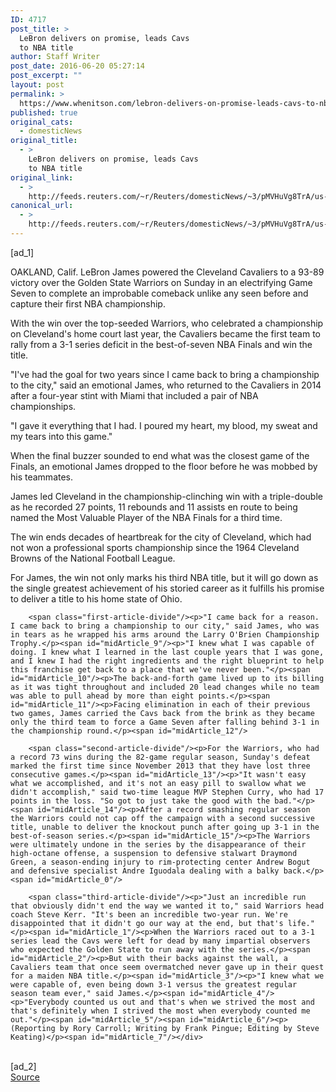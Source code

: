 ```yaml
---
ID: 4717
post_title: >
  LeBron delivers on promise, leads Cavs
  to NBA title
author: Staff Writer
post_date: 2016-06-20 05:27:14
post_excerpt: ""
layout: post
permalink: >
  https://www.whenitson.com/lebron-delivers-on-promise-leads-cavs-to-nba-title/
published: true
original_cats:
  - domesticNews
original_title:
  - >
    LeBron delivers on promise, leads Cavs
    to NBA title
original_link:
  - >
    http://feeds.reuters.com/~r/Reuters/domesticNews/~3/pMVHuVg8TrA/us-nba-finals-idUSKCN0Z605S
canonical_url:
  - >
    http://feeds.reuters.com/~r/Reuters/domesticNews/~3/pMVHuVg8TrA/us-nba-finals-idUSKCN0Z605S
---
```

 [ad_1]
<br><div id="articleText">
<span id="midArticle_start"/>

<span id="midArticle_0"/><span class="focusParagraph" readability="5"><p><span class="articleLocation">OAKLAND, Calif.</span> LeBron James powered the Cleveland Cavaliers to a 93-89 victory over the Golden State Warriors on Sunday in an electrifying Game Seven to complete an improbable comeback unlike any seen before and capture their first NBA championship.</p></span><span id="midArticle_1"/><p>With the win over the top-seeded Warriors, who celebrated a championship on Cleveland's home court last year, the Cavaliers became the first team to rally from a 3-1 series deficit in the best-of-seven NBA Finals and win the title.</p><span id="midArticle_2"/><p>"I've had the goal for two years since I came back to bring a championship to the city," said an emotional James, who returned to the Cavaliers in 2014 after a four-year stint with Miami that included a pair of NBA championships.</p><span id="midArticle_3"/><p>"I gave it everything that I had. I poured my heart, my blood, my sweat and my tears into this game."</p><span id="midArticle_4"/><p>When the final buzzer sounded to end what was the closest game of the Finals, an emotional James dropped to the floor before he was mobbed by his teammates.</p><span id="midArticle_5"/><p>James led Cleveland in the championship-clinching win with a triple-double as he recorded 27 points, 11 rebounds and 11 assists en route to being named the Most Valuable Player of the NBA Finals for a third time.</p><span id="midArticle_6"/><p>The win ends decades of heartbreak for the city of Cleveland, which had not won a professional sports championship since the 1964 Cleveland Browns of the National Football League.</p><span id="midArticle_7"/><p>For James, the win not only marks his third NBA title, but it will go down as the single greatest achievement of his storied career as it fulfills his promise to deliver a title to his home state of Ohio.</p><span id="midArticle_8"/>
        
        <span class="first-article-divide"/><p>"I came back for a reason. I came back to bring a championship to our city," said James, who was in tears as he wrapped his arms around the Larry O'Brien Championship Trophy.</p><span id="midArticle_9"/><p>"I knew what I was capable of doing. I knew what I learned in the last couple years that I was gone, and I knew I had the right ingredients and the right blueprint to help this franchise get back to a place that we've never been."</p><span id="midArticle_10"/><p>The back-and-forth game lived up to its billing as it was tight throughout and included 20 lead changes while no team was able to pull ahead by more than eight points.</p><span id="midArticle_11"/><p>Facing elimination in each of their previous two games, James carried the Cavs back from the brink as they became only the third team to force a Game Seven after falling behind 3-1 in the championship round.</p><span id="midArticle_12"/>
        
        <span class="second-article-divide"/><p>For the Warriors, who had a record 73 wins during the 82-game regular season, Sunday's defeat marked the first time since November 2013 that they have lost three consecutive games.</p><span id="midArticle_13"/><p>"It wasn't easy what we accomplished, and it's not an easy pill to swallow what we didn't accomplish," said two-time league MVP Stephen Curry, who had 17 points in the loss. "So got to just take the good with the bad."</p><span id="midArticle_14"/><p>After a record smashing regular season the Warriors could not cap off the campaign with a second successive title, unable to deliver the knockout punch after going up 3-1 in the best-of-season series.</p><span id="midArticle_15"/><p>The Warriors were ultimately undone in the series by the disappearance of their high-octane offense, a suspension to defensive stalwart Draymond Green, a season-ending injury to rim-protecting center Andrew Bogut and defensive specialist Andre Iguodala dealing with a balky back.</p><span id="midArticle_0"/>
        
        <span class="third-article-divide"/><p>"Just an incredible run that obviously didn't end the way we wanted it to," said Warriors head coach Steve Kerr. "It's been an incredible two-year run. We're disappointed that it didn't go our way at the end, but that's life."</p><span id="midArticle_1"/><p>When the Warriors raced out to a 3-1 series lead the Cavs were left for dead by many impartial observers who expected the Golden State to run away with the series.</p><span id="midArticle_2"/><p>But with their backs against the wall, a Cavaliers team that once seem overmatched never gave up in their quest for a maiden NBA title.</p><span id="midArticle_3"/><p>"I knew what we were capable of, even being down 3-1 versus the greatest regular season team ever," said James.</p><span id="midArticle_4"/><p>"Everybody counted us out and that's when we strived the most and that's definitely when I strived the most when everybody counted me out."</p><span id="midArticle_5"/><span id="midArticle_6"/><p> (Reporting by Rory Carroll; Writing by Frank Pingue; Editing by Steve Keating)</p><span id="midArticle_7"/></div>
<br>[ad_2]
<br><a href="http://feeds.reuters.com/~r/Reuters/domesticNews/~3/pMVHuVg8TrA/us-nba-finals-idUSKCN0Z605S">Source </a>
